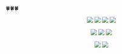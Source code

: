 
🍀🍀🍀
<!-- https://shields.io/ -->
<!-- <img src="https://img.shields.io/badge/쓰고자하는_텍스트-컬러코드?style=flat-square&logo=simpleicons에서_아이콘이름&logoColor=white"/></a> -->

<p align="center">
    <img src="https://img.shields.io/badge/Java-F09820?style=flat-square&logo=coffeescript&logoColor=white"/>
    <img src="https://img.shields.io/badge/C-00599C?style=flat-square&logo=c&logoColor=white"/></a>
    <img src="https://img.shields.io/badge/-Python-3776AB?style=flat&logo=Python&logoColor=white"/>
    <img src="https://img.shields.io/badge/Swift-F05138?style=flat-square&logo=Swift&logoColor=white"/>


</p>
<p align="center">
    <img src="https://img.shields.io/badge/MySQL-4479A1?style=flat-square&logo=mysql&logoColor=white"/></a>
    <img     src="https://img.shields.io/badge/Xcode-147EFB?style=flat-square&logo=Xcode&logoColor=white"/>
    <img src="https://img.shields.io/badge/Postman-FF6C37?style=flat-square&logo=Postman&logoColor=white"/>

</p>
<p align="center">
    <img src="https://img.shields.io/badge/git-F05032?style=flat-square&logo=git&logoColor=white"/></a>
    <img src="https://img.shields.io/badge/github-181717?style=flat-square&logo=github&logoColor=white"/>
</p>


<!--
<div align="center">

<img src="https://github-readme-stats.vercel.app/api/top-langs/?username=danajlim&layout=compact&theme=graywhite&cache_seconds=1800">
<img src="https://github-readme-stats.vercel.app/api?username=danajlim&theme=graywhite&show_icons=true&cache_seconds=1800">

</div>


<br><br>
<img src="https://github-readme-stats.vercel.app/api?username=danajlim&theme=graywhite&show_icons=true&cache_seconds=1800">



**danajlim/danajlim** is a ✨ _special_ ✨ repository because its `README.md` (this file) appears on your GitHub profile.

Here are some ideas to get you started:

- 🔭 I’m currently working on ...
- 🌱 I’m currently learning ...
- 👯 I’m looking to collaborate on ...
- 🤔 I’m looking for help with ...
- 💬 Ask me about ...
- 📫 How to reach me: ...
- 😄 Pronouns: ...
- ⚡ Fun fact: ...
-->
